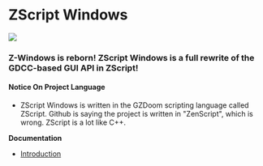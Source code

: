 # ZScript Windows
![](https://github.com/Saican/ZSWin/blob/master/README/ZSWin_Logo.png)

### Z-Windows is reborn!  ZScript Windows is a full rewrite of the GDCC-based GUI API in ZScript!
 
 #### Notice On Project Language
 - ZScript Windows is written in the GZDoom scripting language called ZScript.  Github is saying the project is written in "ZenScript", which is wrong.  ZScript is a lot like C++.

**Documentation**
 - [Introduction](https://github.com/Saican/ZSWin/blob/master/README/01%20-%20ZScript%20Windows.md)
